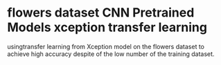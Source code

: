 # flowers dataset CNN Pretrained Models xception transfer learning
usingtransfer learning from Xception model on the flowers dataset to achieve high accuracy despite of the low number of the training dataset.
